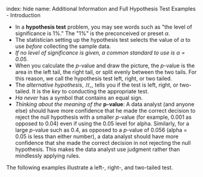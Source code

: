 index: hide
name: Additional Information and Full Hypothesis Test Examples - Introduction

  * In a  **hypothesis test** problem, you may see words such as "the level of significance is 1%." The "1%" is the preconceived or preset  *α*.
  * The statistician setting up the hypothesis test selects the value of  *α* to use  *before* collecting the sample data.
  *  *If no level of significance is given, a common standard to use is α = 0.05.*
  * When you calculate the  *p*-value and draw the picture, the  *p*-value is the area in the left tail, the right tail, or split evenly between the two tails. For this reason, we call the hypothesis test left, right, or two tailed.
  * The  *alternative hypothesis*, <math xmlns:bib="http://bibtexml.sf.net/" xmlns:q="http://cnx.rice.edu/qml/1.0" xmlns:md="http://cnx.rice.edu/mdml" xmlns:m="http://www.w3.org/1998/Math/MathML" xmlns:cnxorg="http://cnx.rice.edu/system-info" xmlns="http://cnx.rice.edu/cnxml"><msub><mi>H</mi><mi>a</mi></msub></math>, tells you if the test is left, right, or two-tailed. It is the  *key* to conducting the appropriate test.
  *  *Ha*  *never* has a symbol that contains an equal sign.
  *  *Thinking about the meaning of the*  **p-value**: A data analyst (and anyone else) should have more confidence that he made the correct decision to reject the null hypothesis with a smaller  *p*-value (for example, 0.001 as opposed to 0.04) even if using the 0.05 level for alpha. Similarly, for a large  *p*-value such as 0.4, as opposed to a  *p*-value of 0.056 (alpha = 0.05 is less than either number), a data analyst should have more confidence that she made the correct decision in not rejecting the null hypothesis.  This makes the data analyst use judgment rather than mindlessly applying rules.

The following examples illustrate a left-, right-, and two-tailed test.
